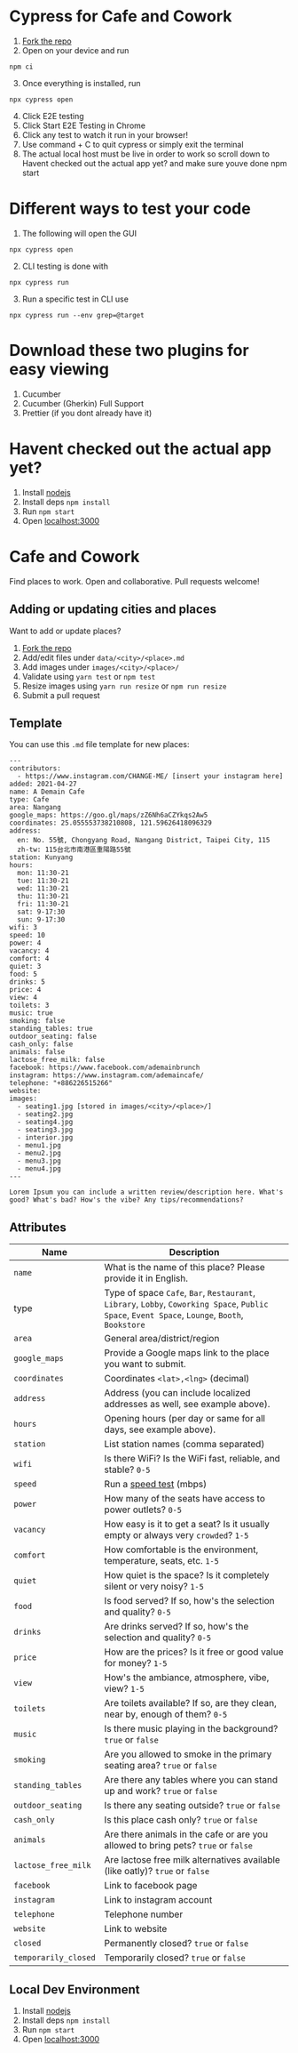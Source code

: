 # Cypress for Cafe and Cowork
1. [Fork the repo](fork)
2. Open on your device and run
```
npm ci
```
3. Once everything is installed, run 
```
npx cypress open
```
4. Click E2E testing
5. Click Start E2E Testing in Chrome
6. Click any test to watch it run in your browser!
7. Use command + C to quit cypress or simply exit the terminal
8. The actual local host must be live in order to work so scroll down to Havent checked out the actual app yet? and make sure youve done npm start

# Different ways to test your code
1. The following will open the GUI
```
npx cypress open
```
2. CLI testing is done with
```
npx cypress run
```
3. Run a specific test in CLI use
```
npx cypress run --env grep=@target
```
   

# Download these two plugins for easy viewing
1. Cucumber
2. Cucumber (Gherkin) Full Support
3. Prettier (if you dont already have it)

# Havent checked out the actual app yet?
1. Install [nodejs](https://nodejs.org/en/)
2. Install deps `npm install`
3. Run `npm start`
4. Open [localhost:3000](http://localhost:3000)

# Cafe and Cowork
Find places to work. Open and collaborative. Pull requests welcome!

## Adding or updating cities and places
Want to add or update places?
1. [Fork the repo](fork)
2. Add/edit files under `data/<city>/<place>.md`
3. Add images under `images/<city>/<place>/`
4. Validate using `yarn test` or `npm test`
5. Resize images using `yarn run resize` or `npm run resize`
6. Submit a pull request

## Template
You can use this `.md` file template for new places:

```
---
contributors:
  - https://www.instagram.com/CHANGE-ME/ [insert your instagram here]
added: 2021-04-27
name: A Demain Cafe
type: Cafe
area: Nangang
google_maps: https://goo.gl/maps/zZ6Nh6aCZYkqs2Aw5
coordinates: 25.055553738210808, 121.59626418096329
address:
  en: No. 55號, Chongyang Road, Nangang District, Taipei City, 115
  zh-tw: 115台北市南港區重陽路55號
station: Kunyang
hours:
  mon: 11:30-21
  tue: 11:30-21
  wed: 11:30-21
  thu: 11:30-21
  fri: 11:30-21
  sat: 9-17:30
  sun: 9-17:30
wifi: 3
speed: 10
power: 4
vacancy: 4
comfort: 4
quiet: 3
food: 5
drinks: 5
price: 4
view: 4
toilets: 3
music: true
smoking: false
standing_tables: true
outdoor_seating: false
cash_only: false
animals: false
lactose_free_milk: false
facebook: https://www.facebook.com/ademainbrunch
instagram: https://www.instagram.com/ademaincafe/
telephone: "+886226515266"
website: 
images:
  - seating1.jpg [stored in images/<city>/<place>/]
  - seating2.jpg
  - seating4.jpg
  - seating3.jpg
  - interior.jpg
  - menu1.jpg
  - menu2.jpg
  - menu3.jpg
  - menu4.jpg
---

Lorem Ipsum you can include a written review/description here. What's good? What's bad? How's the vibe? Any tips/recommendations?

```
## Attributes
Name|Description
--|--
`name`|What is the name of this place? Please provide it in English.
type|Type of space `Cafe`, `Bar`, `Restaurant`, `Library`, `Lobby`, `Coworking Space`, `Public Space`, `Event Space`, `Lounge`, `Booth`, `Bookstore`
`area`|General area/district/region
`google_maps`|Provide a Google maps link to the place you want to submit.
`coordinates`|Coordinates `<lat>,<lng>` (decimal)
`address`|Address (you can include localized addresses as well, see example above).
`hours`|Opening hours (per day or same for all days, see example above).
`station`|List station names (comma separated)
`wifi`|Is there WiFi? Is the WiFi fast, reliable, and stable? `0-5`
`speed`|Run a [speed test](https://fast.com) (mbps)
`power`|How many of the seats have access to power outlets? `0-5`
`vacancy`|How easy is it to get a seat? Is it usually empty or always very `crowded`? `1-5`
`comfort`|How comfortable is the environment, temperature, seats, etc. `1-5`
`quiet`|How quiet is the space? Is it completely silent or very noisy? `1-5`
`food`|Is food served? If so, how's the selection and quality? `0-5`
`drinks`|Are drinks served? If so, how's the selection and quality? `0-5`
`price`|How are the prices? Is it free or good value for money? `1-5`
`view`|How's the ambiance, atmosphere, vibe, view? `1-5`
`toilets`|Are toilets available? If so, are they clean, near by, enough of them? `0-5`
`music`|Is there music playing in the background? `true` or `false`
`smoking`|Are you allowed to smoke in the primary seating area? `true` or `false`
`standing_tables`|Are there any tables where you can stand up and work? `true` or `false`
`outdoor_seating`|Is there any seating outside? `true` or `false`
`cash_only`|Is this place cash only? `true` or `false`
`animals`|Are there animals in the cafe or are you allowed to bring pets? `true` or `false`
`lactose_free_milk`|Are lactose free milk alternatives available (like oatly)? `true` or `false`
`facebook`|Link to facebook page
`instagram`|Link to instagram account
`telephone`|Telephone number
`website`|Link to website
`closed`|Permanently closed? `true` or `false`
`temporarily_closed`|Temporarily closed? `true` or `false`

## Local Dev Environment
1. Install [nodejs](https://nodejs.org/en/)
2. Install deps `npm install`
3. Run `npm start`
4. Open [localhost:3000](http://localhost:3000)
